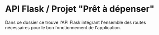 # API Flask  / Projet "Prêt à dépenser"

Dans ce dossier ce trouve l'API Flask intégrant l'ensemble des routes nécessaires pour le bon fonctionnement de l'application.